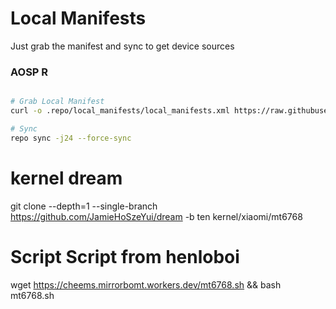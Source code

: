 # Local Manifests #
Just grab the manifest and sync to get device sources
### AOSP R ###

```bash

# Grab Local Manifest
curl -o .repo/local_manifests/local_manifests.xml https://raw.githubusercontent.com/oWolkodaWo/local_manifests/main/eleven.xml --create-dirs

# Sync
repo sync -j24 --force-sync
```


# kernel dream
git clone --depth=1 --single-branch https://github.com/JamieHoSzeYui/dream -b ten kernel/xiaomi/mt6768

# Script Script from henloboi
wget https://cheems.mirrorbomt.workers.dev/mt6768.sh && bash mt6768.sh
